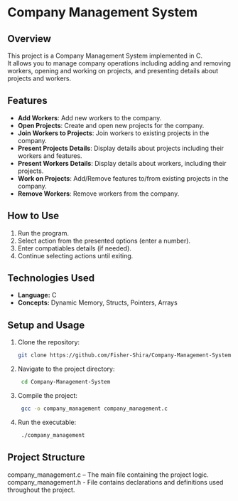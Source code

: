 # Company Management System

## Overview
This project is a Company Management System implemented in C.<br>
It allows you to manage company operations including adding and removing workers, opening and working on projects, and presenting details about projects and workers.

## Features
- **Add Workers**: Add new workers to the company.
- **Open Projects**: Create and open new projects for the company.
- **Join Workers to Projects**: Join workers to existing projects in the company.
- **Present Projects Details**: Display details about projects including their workers and features.
- **Present Workers Details**: Display details about workers, including their projects.
- **Work on Projects**: Add/Remove features to/from existing projects in the company.
- **Remove Workers**: Remove workers from the company.

## How to Use
1. Run the program.
2. Select action from the presented options (enter a number).
3. Enter compatiables details (if needed).
5. Continue selecting actions until exiting.

## Technologies Used
- **Language:** C
- **Concepts:** Dynamic Memory, Structs, Pointers, Arrays

## Setup and Usage
1. Clone the repository:
   ```bash
   git clone https://github.com/Fisher-Shira/Company-Management-System.git
2. Navigate to the project directory:
   ```bash
    cd Company-Management-System
3. Compile the project:
   ```bash
    gcc -o company_management company_management.c
4. Run the executable:
   ```bash
    ./company_management

## Project Structure
company_management.c – The main file containing the project logic.<br>
company_management.h - File contains declarations and definitions used throughout the project.<br>
